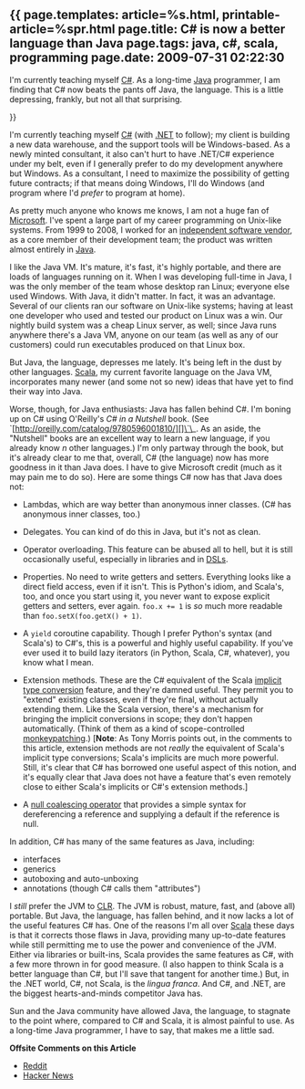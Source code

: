 {{
page.templates: article=%s.html, printable-article=%spr.html
page.title: C# is now a better language than Java
page.tags: java, c#, scala, programming
page.date: 2009-07-31 02:22:30
---
I'm currently teaching myself
[C\#][]. As a
long-time [Java][] programmer, I am finding
that C\# now beats the pants off Java, the language. This is a
little depressing, frankly, but not all that surprising.




[C\#]: http://msdn.microsoft.com/en-us/vcsharp/aa336809.aspx
[Java]: http://java.sun.com/

}}

I'm currently teaching myself
[C\#][] (with
[.NET][] to follow); my client is
building a new data warehouse, and the support tools will be
Windows-based. As a newly minted consultant, it also can't hurt to
have .NET/C\# experience under my belt, even if I generally prefer
to do my development anywhere but Windows. As a consultant, I need
to maximize the possibility of getting future contracts; if that
means doing Windows, I'll do Windows (and program where I'd
*prefer* to program at home).

As pretty much anyone who knows me knows, I am not a huge fan of
[Microsoft][]. I've spent a large part of
my career programming on Unix-like systems. From 1999 to 2008, I
worked for an
[independent software vendor][],
as a core member of their development team; the product was written
almost entirely in [Java][].

I like the Java VM. It's mature, it's fast, it's highly portable,
and there are loads of languages running on it. When I was
developing full-time in Java, I was the only member of the team
whose desktop ran Linux; everyone else used Windows. With Java, it
didn't matter. In fact, it was an advantage. Several of our clients
ran our software on Unix-like systems; having at least one
developer who used and tested our product on Linux was a win. Our
nightly build system was a cheap Linux server, as well; since Java
runs anywhere there's a Java VM, anyone on our team (as well as any
of our customers) could run executables produced on that Linux
box.

But Java, the language, depresses me lately. It's being left in the
dust by other languages. [Scala][], my
current favorite language on the Java VM, incorporates many newer
(and some not so new) ideas that have yet to find their way into
Java.

Worse, though, for Java enthusiasts: Java has fallen behind C\#.
I'm boning up on C\# using O'Reilly's *C\# in a Nutshell* book.
(See
\`[http://oreilly.com/catalog/9780596001810/][]\`\_.
As an aside, the "Nutshell" books are an excellent way to learn a
new language, if you already know *n* other languages.) I'm only
partway through the book, but it's already clear to me that,
overall, C\# (the language) now has more goodness in it than Java
does. I have to give Microsoft credit (much as it may pain me to do
so). Here are some things C\# now has that Java does not:

-   Lambdas, which are way better than anonymous inner classes.
    (C\# has anonymous inner classes, too.)

-   Delegates. You can kind of do this in Java, but it's not as
    clean.

-   Operator overloading. This feature can be abused all to hell,
    but it is still occasionally useful, especially in libraries and in
    [DSLs][].

-   Properties. No need to write getters and setters. Everything
    looks like a direct field access, even if it isn't. This is
    Python's idiom, and Scala's, too, and once you start using it, you
    never want to expose explicit getters and setters, ever again.
    `foo.x += 1` is *so* much more readable than
    `foo.setX(foo.getX() + 1)`.

-   A `yield` coroutine capability. Though I prefer Python's syntax
    (and Scala's) to C\#'s, this is a powerful and highly useful
    capability. If you've ever used it to build lazy iterators (in
    Python, Scala, C\#, whatever), you know what I mean.

-   Extension methods. These are the C\# equivalent of the Scala
    [implicit type conversion][]
    feature, and they're damned useful. They permit you to "extend"
    existing classes, even if they're final, without actually extending
    them. Like the Scala version, there's a mechanism for bringing the
    implicit conversions in scope; they don't happen automatically.
    (Think of them as a kind of scope-controlled
    [monkeypatching][].)
    [**Note**: As Tony Morris points out, in the comments to this
    article, extension methods are not *really* the equivalent of
    Scala's implicit type conversions; Scala's implicits are much more
    powerful. Still, it's clear that C\# has borrowed one useful aspect
    of this notion, and it's equally clear that Java does not have a
    feature that's even remotely close to either Scala's implicits or
    C\#'s extension methods.]

-   A
    [null coalescing operator][]
    that provides a simple syntax for dereferencing a reference and
    supplying a default if the reference is null.


In addition, C\# has many of the same features as Java, including:

-   interfaces
-   generics
-   autoboxing and auto-unboxing
-   annotations (though C\# calls them "attributes")

I *still* prefer the JVM to
[CLR][].
The JVM is robust, mature, fast, and (above all) portable. But
Java, the language, has fallen behind, and it now lacks a lot of
the useful features C\# has. One of the reasons I'm all over
[Scala][] these days is that it corrects
those flaws in Java, providing many up-to-date features while still
permitting me to use the power and convenience of the JVM. Either
via libraries or built-ins, Scala provides the same features as
C\#, with a few more thrown in for good measure. (I also happen to
think Scala is a better language than C\#, but I'll save that
tangent for another time.) But, in the .NET world, C\#, not Scala,
is the *lingua franca*. And C\#, and .NET, are the biggest
hearts-and-minds competitor Java has.

Sun and the Java community have allowed Java, the language, to
stagnate to the point where, compared to C\# and Scala, it is
almost painful to use. As a long-time Java programmer, I have to
say, that makes me a little sad.

**Offsite Comments on this Article**

-   [Reddit][]
-   [Hacker News][]




[C\#]: http://msdn.microsoft.com/en-us/vcsharp/aa336809.aspx
[.NET]: http://www.microsoft.com/NET/
[Microsoft]: http://www.microsoft.com/
[independent software vendor]: http://www.ardentex.com/resumes/bmc/resume.html#FullTilt
[Java]: http://java.sun.com/
[Scala]: http://www.scala-lang.org/
[http://oreilly.com/catalog/9780596001810/]: http://oreilly.com/catalog/9780596001810/
[DSLs]: http://en.wikipedia.org/wiki/Domain-specific_language
[implicit type conversion]: http://scalada.blogspot.com/2008/03/implicit-conversions-magical-and.html
[monkeypatching]: http://en.wikipedia.org/wiki/Monkey_patch
[null coalescing operator]: http://msdn.microsoft.com/en-us/library/ms173224.aspx
[CLR]: http://scalada.blogspot.com/2008/03/implicit-conversions-magical-and.html
[Scala]: http://www.scala-lang.org/
[Reddit]: http://www.reddit.com/r/programming/comments/96836/c_is_now_a_better_language_than_java/
[Hacker News]: http://news.ycombinator.com/item?id=734487
